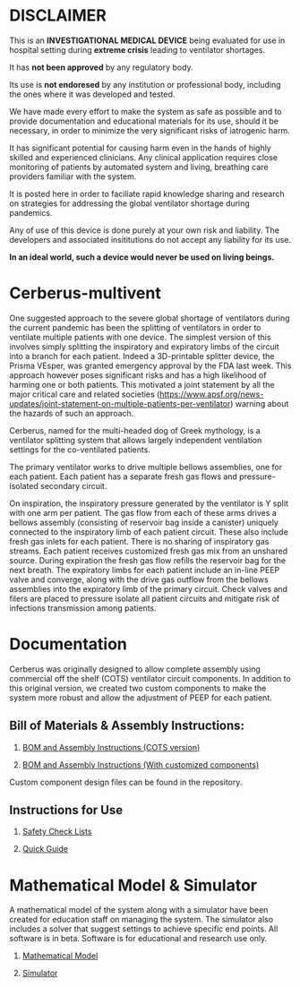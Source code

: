# DISCLAIMER

This is an **INVESTIGATIONAL MEDICAL DEVICE** being evaluated for use
in hospital setting during **extreme crisis** leading to ventilator
shortages.

It has **not been approved** by any regulatory body.

Its use is **not endoresed** by any institution or professional body,
including the ones where it was developed and tested.

We have made every effort to make the system as safe as possible and to
provide documentation and educational materials for its use, should it be
necessary, in order to minimize the very significant risks of iatrogenic harm.

It has significant potential for causing harm  even in the hands of highly
skilled and experienced clinicians. Any clinical application requires close
monitoring of patients by automated system and living, breathing care providers
familiar with the system.

It is posted here in order to faciliate rapid knowledge sharing and research
on strategies for addressing the global ventilator shortage during pandemics.

Any of use of this device is done purely at your own risk and liability. The
developers and associated insititutions do not accept any liability for its use.

**In an ideal world, such a device would never be used on living beings.**

# Cerberus-multivent

One suggested approach to the severe global shortage of ventilators during the current pandemic has been the splitting of ventilators in order to ventilate multiple patients with one device. The simplest version of this involves simply splitting the inspiratory and expiratory limbs of the circuit into a branch for each patient. Indeed a 3D-printable splitter device, the Prisma VEsper, was granted emergency approval by the FDA last week. This approach however poses significant risks and has a high likelihood of harming one or both patients. This motivated a joint statement by all the major critical
care and related societies (<a href="https://www.apsf.org/news-updates/joint-statement-on-multiple-patients-per-ventilator" rel="nofollow">https://www.apsf.org/news-updates/joint-statement-on-multiple-patients-per-ventilator</a>) warning about the hazards of such an approach.

Cerberus, named for the multi-headed dog of Greek mythology, is a ventilator splitting system that allows largely independent ventilation settings for the co-ventilated patients.

The primary ventilator works to drive multiple bellows assemblies, one for each patient. Each patient has a separate fresh gas flows and pressure-isolated secondary circuit.

On inspiration, the inspiratory pressure generated by the ventilator is Y split with one arm per patient. The gas flow from each of these arms drives a bellows assembly (consisting of reservoir bag inside a canister) uniquely connected to the inspiratory limb of each patient circuit. These also include fresh gas inlets for each patient. There is no sharing of inspiratory gas streams. Each patient receives customized fresh gas mix from an unshared source. During expiration the fresh gas flow refills the reservoir bag for the next breath. The expiratory limbs for each patient include an in-line PEEP valve and converge, along with the drive gas outflow from the bellows assemblies into the expiratory limb of the primary circuit. Check valves and filers are placed to pressure isolate all patient circuits and mitigate risk of infections transmission among patients.

# Documentation
Cerberus was originally designed to allow complete assembly using commercial off the shelf (COTS) ventilator circuit components. In addition to this original version, we created two custom components to make the system more robust and allow the adjustment of PEEP for each patient. 

## Bill of Materials & Assembly Instructions:

1. <a href="https://github.com/tgh-apil/Cerberus-Multivent/blob/master/Documentation/Cerberus%20-%20BOM%20and%20Assembly%20Instructions%20-%20Hospital%20COTS%20Components.pdf" rel="nofollow">BOM and Assembly Instructions (COTS version)</a>

2. <a href="https://github.com/tgh-apil/Cerberus-Multivent/blob/master/Documentation/Cerberus%20-%20BOM%20and%20Assembly%20Instructions%20-%20Micromanufactured%20Components.pdf" rel="nofollow">BOM and Assembly Instructions (With customized components)</a>

Custom component design files can be found in the repository.   

## Instructions for Use

1. <a href="https://github.com/tgh-apil/Cerberus-Multivent/blob/master/Documentation/Cerberus%20-%20Safety%20Check%20Lists.pdf" rel="nofollow">Safety Check Lists</a> 

2. <a href="https://github.com/tgh-apil/Cerberus-Multivent/blob/master/Documentation/Cerberus%20-%20Quick%20Guide.pdf" rel="nofollow">Quick Guide</a> 

# Mathematical Model & Simulator

A mathematical model of the system along with a simulator have been created for education staff on managing the system. The simulator also includes a solver that suggest settings to achieve specific end points. All software is in beta. Software is for educational and research use only.

1. <a href="https://github.com/tgh-apil/Cerberus-Multivent/tree/master/Simulator" rel="nofollow">Mathematical Model</a>

2. <a href="https://ventilator-simulator.now.sh/" rel="nofollow">Simulator</a>  



